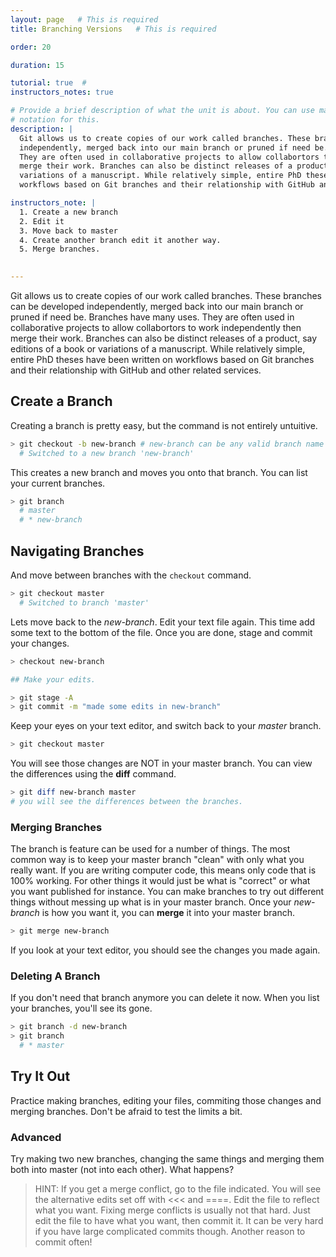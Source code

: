 ```yaml
---
layout: page   # This is required
title: Branching Versions   # This is required

order: 20

duration: 15 

tutorial: true  # 
instructors_notes: true  

# Provide a brief description of what the unit is about. You can use markdown
# notation for this.
description: |
  Git allows us to create copies of our work called branches. These branches can be developed
  independently, merged back into our main branch or pruned if need be. Branches have many uses.
  They are often used in collaborative projects to allow collabortors to work independently then 
  merge their work. Branches can also be distinct releases of a product, say editions of a book or 
  variations of a manuscript. While relatively simple, entire PhD theses have been written on 
  workflows based on Git branches and their relationship with GitHub and other related services.

instructors_note: |
  1. Create a new branch
  2. Edit it 
  3. Move back to master
  4. Create another branch edit it another way.
  5. Merge branches.
  

---
```


Git allows us to create copies of our work called branches. These branches can be developed
independently, merged back into our main branch or pruned if need be. Branches have many uses.
They are often used in collaborative projects to allow collabortors to work independently then 
merge their work. Branches can also be distinct releases of a product, say editions of a book or 
variations of a manuscript. While relatively simple, entire PhD theses have been written on 
workflows based on Git branches and their relationship with GitHub and other related services.

## Create a Branch

Creating a branch is pretty easy, but the command is not entirely untuitive.

```bash
> git checkout -b new-branch # new-branch can be any valid branch name
  # Switched to a new branch 'new-branch'
```

This creates a new branch and moves you onto that branch. You can list your current branches.

```bash
> git branch 
  # master
  # * new-branch
```

## Navigating Branches

And move between branches with the `checkout` command.

```bash
> git checkout master
  # Switched to branch 'master'
```

Lets move back to the *new-branch*. Edit your text file again. This time add some text to the bottom of the file. 
Once you are done, stage and commit your changes.

```bash
> checkout new-branch

## Make your edits.

> git stage -A
> git commit -m "made some edits in new-branch"
```

Keep your eyes on your text editor, and switch back to your *master* branch.

```bash
> git checkout master
```

You will see those changes are NOT in your master branch. You can view the differences using the **diff** command.

```bash
> git diff new-branch master
# you will see the differences between the branches.
```

### Merging Branches

The branch is feature can be used for a number of things. 
The most common way is to keep your master branch "clean" with only what you really want. If you are writing computer code, this means only code that is 100% working. For 
other things it would just be what is "correct" or what you want published for instance. You can make branches to try out different things without messing up what 
is in your master branch. Once your *new-branch* is how you want it, you can **merge** it into your master branch.

```bash 
> git merge new-branch 
```

If you look at your text editor, you should see the changes you made again.

### Deleting A Branch

If you don't need that branch anymore you can delete it now. When you list your branches, you'll see its gone.

```bash
> git branch -d new-branch 
> git branch
  # * master

```

## Try It Out

Practice making branches, editing your files, commiting those changes and merging branches. Don't be afraid to test the limits a bit. 


### Advanced
Try making two new branches, changing the same things and merging them both into master (not into each other). What happens?



> HINT: If you get a merge conflict, go to the file indicated. You will see the alternative edits set off with <<< and ====. Edit the file to reflect 
>        what you want.
>        Fixing merge conflicts is usually not that hard. Just edit the file to have what you want, then commit it. 
>       It can be very hard if you have large complicated commits though. Another reason to commit often!






